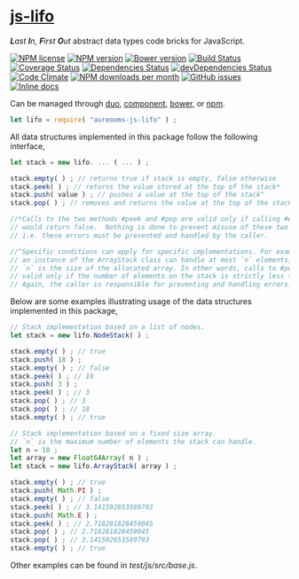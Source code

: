 [js-lifo](http://aureooms.github.io/js-lifo)
==

_**L**ast **I**n, **F**irst **O**ut_ abstract data types code bricks for JavaScript.

[![NPM license](http://img.shields.io/npm/l/aureooms-js-lifo.svg?style=flat)](https://raw.githubusercontent.com/aureooms/js-lifo/master/LICENSE)
[![NPM version](http://img.shields.io/npm/v/aureooms-js-lifo.svg?style=flat)](https://www.npmjs.org/package/aureooms-js-lifo)
[![Bower version](http://img.shields.io/bower/v/aureooms-js-lifo.svg?style=flat)](http://bower.io/search/?q=aureooms-js-lifo)
[![Build Status](http://img.shields.io/travis/aureooms/js-lifo.svg?style=flat)](https://travis-ci.org/aureooms/js-lifo)
[![Coverage Status](http://img.shields.io/coveralls/aureooms/js-lifo.svg?style=flat)](https://coveralls.io/r/aureooms/js-lifo)
[![Dependencies Status](http://img.shields.io/david/aureooms/js-lifo.svg?style=flat)](https://david-dm.org/aureooms/js-lifo#info=dependencies)
[![devDependencies Status](http://img.shields.io/david/dev/aureooms/js-lifo.svg?style=flat)](https://david-dm.org/aureooms/js-lifo#info=devDependencies)
[![Code Climate](http://img.shields.io/codeclimate/github/aureooms/js-lifo.svg?style=flat)](https://codeclimate.com/github/aureooms/js-lifo)
[![NPM downloads per month](http://img.shields.io/npm/dm/aureooms-js-lifo.svg?style=flat)](https://www.npmjs.org/package/aureooms-js-lifo)
[![GitHub issues](http://img.shields.io/github/issues/aureooms/js-lifo.svg?style=flat)](https://github.com/aureooms/js-lifo/issues)
[![Inline docs](http://inch-ci.org/github/aureooms/js-lifo.svg?branch=master&style=shields)](http://inch-ci.org/github/aureooms/js-lifo)

Can be managed through [duo](https://github.com/duojs/duo),
[component](https://github.com/componentjs/component),
[bower](https://github.com/bower/bower), or
[npm](https://github.com/npm/npm).

```js
let lifo = require( "aureooms-js-lifo" ) ;
```

All data structures implemented in this package follow the following interface,

```js
let stack = new lifo. ... ( ... ) ;

stack.empty( ) ; // returns true if stack is empty, false otherwise
stack.peek( ) ; // returns the value stored at the top of the stack*
stack.push( value ) ; // pushes a value at the top of the stack^
stack.pop( ) ; // removes and returns the value at the top of the stack*

//*Calls to the two methods #peek and #pop are valid only if calling #empty
// would return false.  Nothing is done to prevent misuse of these two methods,
// i.e. these errors must be prevented and handled by the caller.

//^Specific conditions can apply for specific implementations. For example,
// an instance of the ArrayStack class can handle at most `n` elements, where
// `n` is the size of the allocated array. In other words, calls to #push are
// valid only if the number of elements on the stack is strictly less than `n`.
// Again, the caller is responsible for preventing and handling errors.
```

Below are some examples illustrating usage of the data structures implemented
in this package,

```js
// Stack implementation based on a list of nodes.
let stack = new lifo.NodeStack( ) ;

stack.empty( ) ; // true
stack.push( 18 ) ;
stack.empty( ) ; // false
stack.peek( ) ; // 18
stack.push( 3 ) ;
stack.peek( ) ; // 3
stack.pop( ) ; // 3
stack.pop( ) ; // 18
stack.empty( ) ; // true
```

```js
// Stack implementation based on a fixed size array.
// `n` is the maximum number of elements the stack can handle.
let n = 10 ;
let array = new Float64Array( n ) ;
let stack = new lifo.ArrayStack( array ) ;

stack.empty( ) ; // true
stack.push( Math.PI ) ;
stack.empty( ) ; // false
stack.peek( ) ; // 3.141592653589793
stack.push( Math.E ) ;
stack.peek( ) ; // 2.718281828459045
stack.pop( ) ; // 2.718281828459045
stack.pop( ) ; // 3.141592653589793
stack.empty( ) ; // true
```

Other examples can be found in *test/js/src/base.js*.
